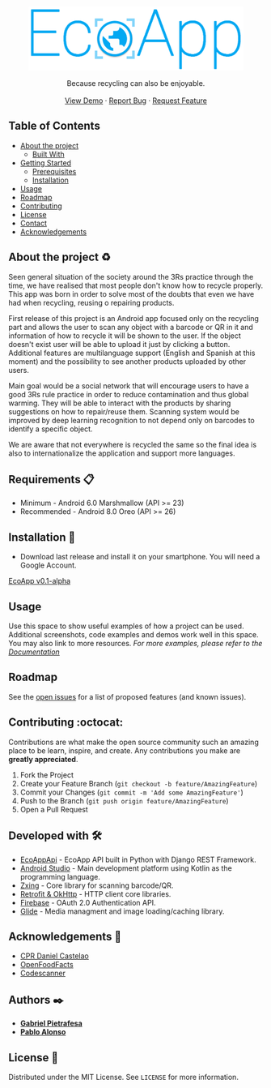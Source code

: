 <!-- PROJECT LOGO -->
<br />
<p align="center">
  <a href="https://github.com/othneildrew/Best-README-Template">
    <img src="images/logo.png" alt="Logo" width="425" height="125">
  </a>
  <p align="center">
    Because recycling can also be enjoyable.
    <br />
    <br />
    <a href="https://github.com/gpietrafesavieitez/EcoApp">View Demo</a>
    ·
    <a href="https://github.com/gpietrafesavieitez/EcoApp/issues">Report Bug</a>
    ·
    <a href="https://github.com/gpietrafesavieitez/EcoApp/issues">Request Feature</a>
  </p>
</p>

<!-- TABLE OF CONTENTS -->
## Table of Contents
* [About the project](#about-the-project)
  * [Built With](#built-with)
* [Getting Started](#getting-started)
  * [Prerequisites](#prerequisites)
  * [Installation](#installation)
* [Usage](#usage)
* [Roadmap](#roadmap)
* [Contributing](#contributing)
* [License](#license)
* [Contact](#contact)
* [Acknowledgements](#acknowledgements)

<!-- ABOUT THE PROJECT -->
## About the project :recycle:
Seen general situation of the society around the 3Rs practice through the time, we have realised that most people don't know how to recycle properly. This app was born in order to solve most of the doubts that even we have had when recycling, reusing o repairing products.

First release of this project is an Android app focused only on the recycling part and allows the user to scan any object with a barcode or QR in it and information of how to recycle it will be shown to the user. If the object doesn't exist user will be able to upload it just by clicking a button. Additional features are multilanguage support (English and Spanish at this moment) and the possibility to see another products uploaded by other users.

Main goal would be a social network that will encourage users to have a good 3Rs rule practice in order to reduce contamination and thus global warming. They will be able to interact with the products by sharing suggestions on how to repair/reuse them. Scanning system would be improved by deep learning recognition to not depend only on barcodes to identify a specific object.

We are aware that not everywhere is recycled the same so the final idea is also to internationalize the application and support more languages.

## Requirements 📋
* Minimum - Android 6.0 Marshmallow (API >= 23)
* Recommended - Android 8.0 Oreo (API >= 26)

## Installation 🚀
* Download last release and install it on your smartphone. You will need a Google Account.
<p><a href="https://github.com/gpietrafesavieitez/EcoApp/releases/download/v0.1-alpha/EcoApp.apk">EcoApp v0.1-alpha</a></p>

<!-- USAGE EXAMPLES -->
## Usage
Use this space to show useful examples of how a project can be used. Additional screenshots, code examples and demos work well in this space. You may also link to more resources.
_For more examples, please refer to the [Documentation](https://example.com)_

<!-- ROADMAP -->
## Roadmap
See the [open issues](https://github.com/othneildrew/Best-README-Template/issues) for a list of proposed features (and known issues).

<!-- CONTRIBUTING -->
## Contributing :octocat:
Contributions are what make the open source community such an amazing place to be learn, inspire, and create. Any contributions you make are **greatly appreciated**.

1. Fork the Project
2. Create your Feature Branch (`git checkout -b feature/AmazingFeature`)
3. Commit your Changes (`git commit -m 'Add some AmazingFeature'`)
4. Push to the Branch (`git push origin feature/AmazingFeature`)
5. Open a Pull Request

## Developed with 🛠️
* [EcoAppApi](https://github.com/palonsovazquez/EcoAppApi) - EcoApp API built in Python with Django REST Framework.
* [Android Studio](https://unity.com) - Main development platform using Kotlin as the programming language.
* [Zxing](https://github.com/zxing/zxing) - Core library for scanning barcode/QR.
* [Retrofit & OkHttp](https://github.com/square/retrofit) - HTTP client core libraries.
* [Firebase](https://firebase.google.com/1) - OAuth 2.0 Authentication API.
* [Glide](https://github.com/bumptech/glide) - Media managment and image loading/caching library.

<!-- ACKNOWLEDGEMENTS -->
## Acknowledgements :pray:
* [CPR Daniel Castelao](https://www.danielcastelao.org)
* [OpenFoodFacts](https://es.openfoodfacts.org)
* [Codescanner](https://github.com/yuriy-budiyev/code-scanner)

## Authors ✒️
* [**Gabriel Pietrafesa**](https://github.com/gpietrafesavieitez)
* [**Pablo Alonso**](https://github.com/palonsovazquez)

<!-- LICENSE -->
## License :bookmark:
Distributed under the MIT License. See `LICENSE` for more information.
